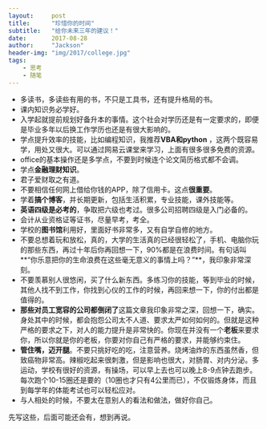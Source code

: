 ```yaml
---
layout:     post
title:      "珍惜你的时间"
subtitle:   "给你未来三年的建议！"
date:       2017-08-28
author:     "Jackson"
header-img: "img/2017/college.jpg"
tags:
    - 思考
    - 随笔
---
```


- 多读书，多读些有用的书，不只是工具书，还有提升格局的书。
- 课内知识务必学好。
- 入学起就提前规划好备升本的事情。这个社会对学历还是有一定要求的，即便是毕业多年以后换工作学历也还是有很大影响的。
- 学点提升效率的技能，比如编程知识，我推荐**VBA和python** ，这两个既容易学，用处又很大。可以通过网易云课堂来学习，上面有很多很多免费的资源。
- office的基本操作还是多学点，不要到时候连个论文简历格式都不会调。
- 学点**金融理财知识**。
- 君子爱财取之有道。
- 不要相信任何网上借给你钱的APP，除了信用卡。这点**很重要**。
- 学着**搞个博客**，并长期更新，包括生活积累，专业技能，课外技能等。
- **英语四级是必考的**，争取把六级也考过。很多公司招聘四级是入门必备的。
- 会计从业资格证等证书，尽量早考，考全。
- 学校的**图书馆**利用好，里面好书非常多，又有自学自修的地方。
- 不要总想着玩和放松，真的，大学的生活真的已经很轻松了，手机、电脑你玩的那些东西，再过十年后你再回想一下，90%都是在浪费时间。有句话叫**“你乐意把你的生命浪费在这些毫无意义的事情上吗？”**，我印象非常深刻。
- 不要羡慕别人很悠闲，买了什么新东西。多练习你的技能，等到毕业的时候，其他人找不到工作，你找到心仪的工作的时候，再回来想一下，你的付出都是值得的。
- **那些对员工宽容的公司都倒闭了**这篇文章我印象非常之深，回想一下，确实。身处其中的时候，都会抱怨公司太不人道、要求太严如何如何的。但就是这种严格的要求之下，对人的能力提升是非常快的。你现在并没有一个**老板**来要求你，所以你就是你的老板，你要对你自己有严格的要求，并能够约束住。
- **管住嘴，迈开腿**。不要只挑好吃的吃，注意营养。烧烤油炸的东西虽然香，但致癌物非常高。辣椒吃起来很刺激，但是影响也很大，对肠胃、对内分泌。多运动，学校有很好的资源，有操场，可以早上去也可以晚上8-9点钟去跑步。每次跑个10-15圈还是要的（10圈也才只有4公里而已），不仅锻炼身体，而且到每学年的体能考试也可以轻松应对。
- 与人相处的时候，不要太在意别人的看法和做法，做好你自己。


先写这些，后面可能还会有，想到再说。




